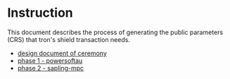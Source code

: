 # Instruction

This document describes the process of generating the public parameters (CRS) that tron's shield transaction needs.
* [design document of ceremony](design.md)
* [phase 1 - powersoftau](powersoftau-readme.md)
* [phase 2 - sapling-mpc](mpc-readme.md)
